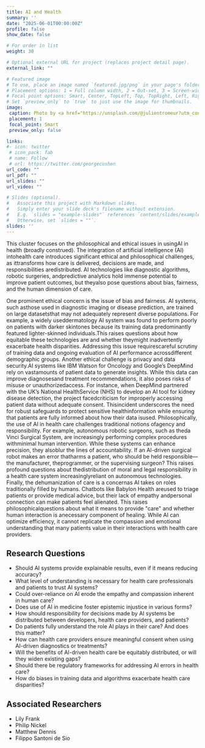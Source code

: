 ```yaml
---
title: AI and Health
summary: ''
date: "2025-06-01T00:00:00Z"
profile: false
show_date: false

# For order in list
weight: 30

# Optional external URL for project (replaces project detail page).
external_link: ""

# Featured image
# To use, place an image named `featured.jpg/png` in your page's folder.
# Placement options: 1 = Full column width, 2 = Out-set, 3 = Screen-width
# Focal point options: Smart, Center, TopLeft, Top, TopRight, Left, Right, BottomLeft, Bottom, BottomRight
# Set `preview_only` to `true` to just use the image for thumbnails.
image:
 caption: Photo by <a href="https://unsplash.com/@julientromeur?utm_content=creditCopyText&utm_medium=referral&utm_source=unsplash">julien Tromeur</a> on <a href="https://unsplash.com/photos/a-3d-image-of-a-human-with-a-red-circle-in-his-stomach-XChsbHDigQM?utm_content=creditCopyText&utm_medium=referral&utm_source=unsplash">Unsplash</a>
 placement: 1
 focal_point: Smart
 preview_only: false

links:
#- icon: twitter
 # icon_pack: fab
 # name: Follow
 # url: https://twitter.com/georgecushen
url_code: ""
url_pdf: ""
url_slides: ""
url_video: ""

# Slides (optional).
#   Associate this project with Markdown slides.
#   Simply enter your slide deck's filename without extension.
#   E.g. `slides = "example-slides"` references `content/slides/example-slides.md`.
#   Otherwise, set `slides = ""`.
slides: ''
---
```


This cluster focuses on the philosophical and ethical issues in usingAI in health (broadly construed). The integration of artificial intelligence (AI) intohealth care introduces significant ethical and philosophical challenges, as ittransforms how care is delivered, decisions are made, and responsibilities aredistributed. AI technologies like diagnostic algorithms, robotic surgeries, andpredictive analytics hold immense potential to improve patient outcomes, but theyalso pose questions about bias, fairness, and the human dimension of care.

One prominent ethical concern is the issue of bias and fairness. AI systems, such asthose used in diagnostic imaging or disease prediction, are trained on large datasetsthat may not adequately represent diverse populations. For example, a widely useddermatology AI system was found to perform poorly on patients with darker skintones because its training data predominantly featured lighter-skinned individuals.This raises questions about how equitable these technologies are and whether theymight inadvertently exacerbate health disparities. Addressing this issue requirescareful scrutiny of training data and ongoing evaluation of AI performance acrossdifferent demographic groups. Another ethical challenge is privacy and data security.AI systems like IBM Watson for Oncology and Google’s DeepMind rely on vastamounts of patient data to generate insights. While this data can improve diagnosesand treatment recommendations, it also poses risks of misuse or unauthorizedaccess. For instance, when DeepMind partnered with the UK’s National HealthService (NHS) to develop an AI tool for kidney disease detection, the project facedcriticism for improperly accessing patient data without adequate consent. Thisincident underscores the need for robust safeguards to protect sensitive healthinformation while ensuring that patients are fully informed about how their data isused. Philosophically, the use of AI in health care challenges traditional notions ofagency and responsibility. For example, autonomous robotic surgeons, such as theda Vinci Surgical System, are increasingly performing complex procedures withminimal human intervention. While these systems can enhance precision, they alsoblur the lines of accountability. If an AI-driven surgical robot makes an error thatharms a patient, who should be held responsible—the manufacturer, theprogrammer, or the supervising surgeon? This raises profound questions about thedistribution of moral and legal responsibility in a health care system increasinglyreliant on autonomous technologies. Finally, the dehumanization of care is a concernas AI takes on roles traditionally filled by humans. Chatbots like Babylon Health areused to triage patients or provide medical advice, but their lack of empathy andpersonal connection can make patients feel alienated. This raises philosophicalquestions about what it means to provide "care" and whether human interaction is anecessary component of healing. While AI can optimize efficiency, it cannot replicate the compassion and emotional understanding that many patients value in their interactions with health care providers.

## Research Questions

- Should AI systems provide explainable results, even if it means reducing accuracy?
- What level of understanding is necessary for health care professionals and patients to trust AI systems?
- Could over-reliance on AI erode the empathy and compassion inherent in human care?
- Does use of AI in medicine foster epistemic injustice in various forms?
- How should responsibility for decisions made by AI systems be distributed between developers, health care providers, and patients?
- Do patients fully understand the role AI plays in their care? And does this matter?
- How can health care providers ensure meaningful consent when using AI-driven diagnostics or treatments?
- Will the benefits of AI-driven health care be equitably distributed, or will they widen existing gaps?
- Should there be regulatory frameworks for addressing AI errors in health care?
- How do biases in training data and algorithms exacerbate health care disparities?

## Associated Researchers

- Lily Frank
- Philip Nickel
- Matthew Dennis
- Filippo Santoni de Sio

